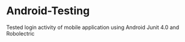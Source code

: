 # Android-Testing
Tested login activity of mobile application using Android Junit 4.0 and Robolectric

